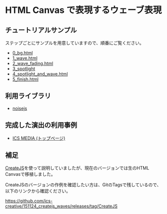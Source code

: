 # HTML Canvas で表現するウェーブ表現

## チュートリアルサンプル

ステップごとにサンプルを用意していますので、順番にご覧ください。

- [0_bg.html](https://ics-creative.github.io/151124_createjs_waves/examples/0_bg.html)
- [1_wave.html](https://ics-creative.github.io/151124_createjs_waves/examples/1_wave.html)
- [2_wave_fading.html](https://ics-creative.github.io/151124_createjs_waves/examples/2_wave_fading.html)
- [3_spotlight](https://ics-creative.github.io/151124_createjs_waves/examples/3_spotlight)
- [4_spotlight_and_wave.html](https://ics-creative.github.io/151124_createjs_waves/examples/4_spotlight_and_wave.html)
- [5_finish.html](https://ics-creative.github.io/151124_createjs_waves/examples/5_finish.html)

## 利用ライブラリ


- [noisejs](https://github.com/josephg/noisejs)

## 完成した演出の利用事例

- [ICS MEDIA (トップページ)](https://ics.media/)

## 補足

[CreateJS](https://createjs.com/)を使って説明していましたが、現在のバージョンでは生のHTML Canvasで移植しました。

CreateJSのバージョンの作例を確認したい方は、GitのTagsで残しているので、以下のリンクから確認ください。

https://github.com/ics-creative/151124_createjs_waves/releases/tag/CreateJS
